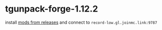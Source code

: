 # tgunpack-forge-1.12.2

install [mods from releases](https://github.com/trustytrojan/tgunpack-setup-guide/releases/tag/mods) and connect to `record-low.gl.joinmc.link:9787`
